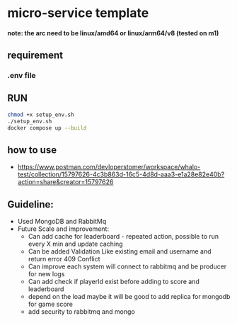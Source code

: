 # micro-service template
#### note: the arc need to be linux/amd64 or linux/arm64/v8 (tested on m1)
## requirement
### .env file
## RUN

```bash
chmod +x setup_env.sh
./setup_env.sh
docker compose up --build
```

## how to use
* https://www.postman.com/devloperstomer/workspace/whalo-test/collection/15797626-4c3b863d-16c5-4d8d-aaa3-e1a28e82e40b?action=share&creator=15797626


## Guideline:
* Used MongoDB and RabbitMq
* Future Scale and improvement:
    * Can add cache for leaderboard - repeated action, possible to run every X min and update caching
    * Can be added Validation Like existing email and username and return error 409 Conflict
    * Can improve each system will connect to rabbitmq and be producer for new logs
    * Can add check if playerId exist before adding to score and leaderboard
    * depend on the load maybe it will be good to add replica for mongodb for game score
    * add security to rabbitmq and mongo
